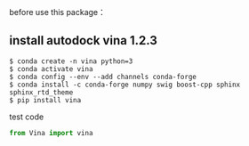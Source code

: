 before use this package：

## install autodock vina 1.2.3

```shell
$ conda create -n vina python=3
$ conda activate vina
$ conda config --env --add channels conda-forge
$ conda install -c conda-forge numpy swig boost-cpp sphinx sphinx_rtd_theme
$ pip install vina
```

test code

```python
from Vina import vina
```

